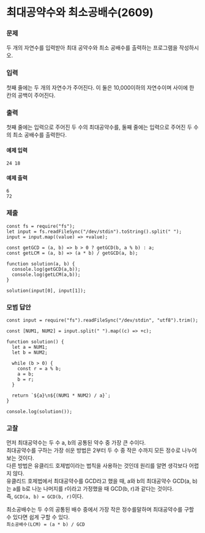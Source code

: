 # 최대공약수와 최소공배수(2609)

### 문제

두 개의 자연수를 입력받아 최대 공약수와 최소 공배수를 출력하는 프로그램을 작성하시오.<br>

### 입력

첫째 줄에는 두 개의 자연수가 주어진다. 이 둘은 10,000이하의 자연수이며 사이에 한 칸의 공백이 주어진다.<br>

### 출력

첫째 줄에는 입력으로 주어진 두 수의 최대공약수를, 둘째 줄에는 입력으로 주어진 두 수의 최소 공배수를 출력한다.<br>

#### 예제 입력

```
24 18
```

#### 예제 출력

```
6
72
```

### 제출

```
const fs = require("fs");
let input = fs.readFileSync("/dev/stdin").toString().split(" ");
input = input.map((value) => +value);

const getGCD = (a, b) => b > 0 ? getGCD(b, a % b) : a;
const getLCM = (a, b) => (a * b) / getGCD(a, b);

function solution(a, b) {
  console.log(getGCD(a,b));
  console.log(getLCM(a,b));
}

solution(input[0], input[1]);
```

### 모범 답안

```
const input = require("fs").readFileSync("/dev/stdin", "utf8").trim();

const [NUM1, NUM2] = input.split(" ").map((c) => +c);

function solution() {
  let a = NUM1;
  let b = NUM2;

  while (b > 0) {
    const r = a % b;
    a = b;
    b = r;
  }

  return `${a}\n${(NUM1 * NUM2) / a}`;
}

console.log(solution());
```

### 고찰

먼저 최대공약수는 두 수 a, b의 공통된 약수 중 가장 큰 수이다.<br>
최대공약수를 구하는 가장 쉬운 방법은 2부터 두 수 중 작은 수까지 모든 정수로 나누어보는 것이다.<br>
다른 방법은 유클리드 호제법이라는 법칙을 사용하는 것인데 원리를 알면 생각보다 어렵지 않다.<br>
유클리드 호제법에서 최대공약수를 GCD라고 했을 때, a와 b의 최대공약수 GCD(a, b)는 a를 b로 나눈 나머지를 r이라고 가정했을 때 GCD(b, r)과 같다는 것이다.<br>
즉, `GCD(a, b) = GCD(b, r)`이다.<br>

최소공배수는 두 수의 공통된 배수 중에서 가장 작은 정수를말하며 최대공약수를 구할 수 있다면 쉽게 구할 수 있다.<br>
`최소공배수(LCM) = (a * b) / GCD`<br>
